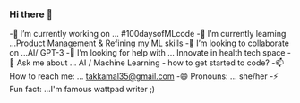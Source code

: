 ### Hi there 👋

-🔭 I’m currently working on ... #100daysofMLcode
-🌱 I’m currently learning ...Product Management & Refining my ML skills
-👯 I’m looking to collaborate on ...AI/ GPT-3
-🤔 I’m looking for help with ... Innovate in health tech space
-💬 Ask me about ... AI / Machine Learning - how to get started to code?
-📫 How to reach me: ... takkamal35@gmail.com
-😄 Pronouns: ... she/her
-⚡ Fun fact: ...I'm famous wattpad writer ;) 

